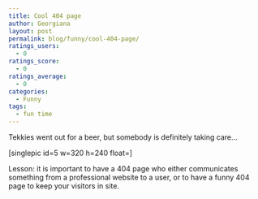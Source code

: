 ```yaml
---
title: Cool 404 page
author: Georgiana
layout: post
permalink: blog/funny/cool-404-page/
ratings_users:
  - 0
ratings_score:
  - 0
ratings_average:
  - 0
categories:
  - Funny
tags:
  - fun time
---
```

Tekkies went out for a beer, but somebody is definitely taking care&#8230;

[singlepic id=5 w=320 h=240 float=]

Lesson: it is important to have a 404 page who either communicates something from a professional website to a user, or to have a funny 404 page to keep your visitors in site.
